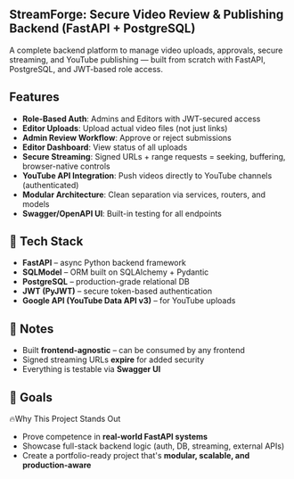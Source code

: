 ## StreamForge: Secure Video Review & Publishing Backend (FastAPI + PostgreSQL)

A complete backend platform to manage video uploads, approvals, secure streaming, and YouTube publishing — built from scratch with FastAPI, PostgreSQL, and JWT-based role access.

##  Features

-  **Role-Based Auth**: Admins and Editors with JWT-secured access
-  **Editor Uploads**: Upload actual video files (not just links)
-  **Admin Review Workflow**: Approve or reject submissions
-  **Editor Dashboard**: View status of all uploads
-  **Secure Streaming**: Signed URLs + range requests = seeking, buffering, browser-native controls
-  **YouTube API Integration**: Push videos directly to YouTube channels (authenticated)
-  **Modular Architecture**: Clean separation via services, routers, and models
-  **Swagger/OpenAPI UI**: Built-in testing for all endpoints

## 🧱 Tech Stack

- **FastAPI** – async Python backend framework
- **SQLModel** – ORM built on SQLAlchemy + Pydantic
- **PostgreSQL** – production-grade relational DB
- **JWT (PyJWT)** – secure token-based authentication
- **Google API (YouTube Data API v3)** – for YouTube uploads

## 📌 Notes

-  Built **frontend-agnostic** – can be consumed by any frontend
-  Signed streaming URLs **expire** for added security
-  Everything is testable via **Swagger UI**

## 🎯 Goals

🔥Why This Project Stands Out
-  Prove competence in **real-world FastAPI systems**
-  Showcase full-stack backend logic (auth, DB, streaming, external APIs)
-  Create a portfolio-ready project that's **modular, scalable, and production-aware**
